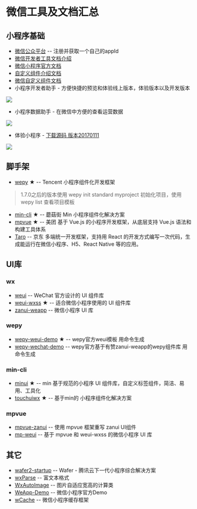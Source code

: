 # 微信工具及文档汇总 #

## 小程序基础 ##

- [微信公众平台](https://mp.weixin.qq.com/)  -- 注册并获取一个自己的appId
- [微信开发者工具文档介绍](https://mp.weixin.qq.com/debug/wxadoc/dev/devtools/devtools.html)
- [微信小程序官方文档](https://mp.weixin.qq.com/debug/wxadoc/dev/index.html)
- [自定义组件介绍文档](https://developers.weixin.qq.com/blogdetail?action=get_post_info&docid=34fde56e6ee55dac840952f4bf46cbfb&lang=zh_CN)
- [微信自定义组件文档](https://mp.weixin.qq.com/debug/wxadoc/dev/framework/custom-component/)
- 小程序开发者助手 - 方便快捷的预览和体验线上版本，体验版本以及开发版本

![](http://ue.17173cdn.com/a/beeui/2018/img/app-img/mydev.jpg)

- 小程序数据助手 - 在微信中方便的查看运营数据

![](http://ue.17173cdn.com/a/beeui/2018/img/app-img/mydata.jpeg)

- 体验小程序 - [下载源码 版本20170111](https://developers.weixin.qq.com/miniprogram/dev/demo/demo.zip)

![](http://ue.17173cdn.com/a/beeui/2018/img/app-img/demo.jpg)



## 脚手架 ##
- [wepy](https://github.com/Tencent/wepy) ★  -- Tencent 小程序组件化开发框架

> 1.7.0之后的版本使用 wepy init standard myproject 初始化项目，使用 wepy list 查看项目模板

- [min-cli](https://github.com/meili/min-cli) ★ -- 蘑菇街 Min 小程序组件化解决方案 
- [mpvue](https://github.com/Meituan-Dianping/mpvue) ★  -- 美团 基于 Vue.js 的小程序开发框架，从底层支持 Vue.js 语法和构建工具体系
- [Taro](https://github.com/nervjs/taro) -- 京东 多端统一开发框架，支持用 React 的开发方式编写一次代码，生成能运行在微信小程序、H5、React Native 等的应用。


## UI库 ##

### wx ###
- [weui](https://github.com/Tencent/weui) -- WeChat 官方设计的 UI 组件库
- [weui-wxss](https://github.com/Tencent/weui-wxss/) ★  -- 适合微信小程序使用的 UI 组件库
- [zanui-weapp](https://github.com/youzan/zanui-weapp) -- 微信小程序 UI 库
### wepy ###
- [wepy-weui-demo](https://tencent.github.io/wepy/document.html#/./doc.cli?id=%E6%9F%A5%E6%89%BE%E5%AE%98%E6%96%B9%E7%AC%AC%E4%B8%89%E6%96%B9%E6%A8%A1%E6%9D%BF%E8%B5%84%E6%BA%90) ★ -- wepy官方weui模板 用命令生成
- [wepy-wechat-demo](https://tencent.github.io/wepy/document.html#/./doc.cli?id=%E6%9F%A5%E6%89%BE%E5%AE%98%E6%96%B9%E7%AC%AC%E4%B8%89%E6%96%B9%E6%A8%A1%E6%9D%BF%E8%B5%84%E6%BA%90) -- wepy官方基于有赞zanui-weapp的wepy组件库 用命令生成
### min-cli ###
- [minui](https://github.com/meili/minui) ★  -- min 基于规范的小程序 UI 组件库，自定义标签组件，简洁、易用、工具化
- [touchuiwx](https://github.com/uileader/touchuiwx) ★ -- 基于min的 小程序组件化解决方案
### mpvue ###
- [mpvue-zanui](https://github.com/armyja/mpvue-zanui) -- 使用 mpvue 框架重写 zanui UI组件
- [mp-weui](https://github.com/youngluo/mp-weui) -- 基于 mpvue 和 weui-wxss 的微信小程序 UI 库


## 其它 ##

- [wafer2-startup](https://github.com/tencentyun/wafer2-startup) -- Wafer - 腾讯云下一代小程序综合解决方案
- [wxParse](https://github.com/Blubiubiu/wxParse) -- 富文本格式
- [WxAutoImage](https://github.com/icindy/WxAutoImage) -- 图片自适应宽高的计算类
- [WeApp-Demo](https://github.com/Hao-Wu/WeApp-Demo)  -- 微信小程序官方Demo
- [wCache](https://github.com/qq273681448/wCache) -- 微信小程序缓存框架
